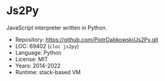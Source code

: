# Js2Py

JavaScript interpreter written in Python.

* Repository: https://github.com/PiotrDabkowski/Js2Py.git
* LOC:        69402 (`cloc js2py`)
* Language:   Python
* License:    MIT
* Years:      2014-2022
* Runtime:    stack-based VM
